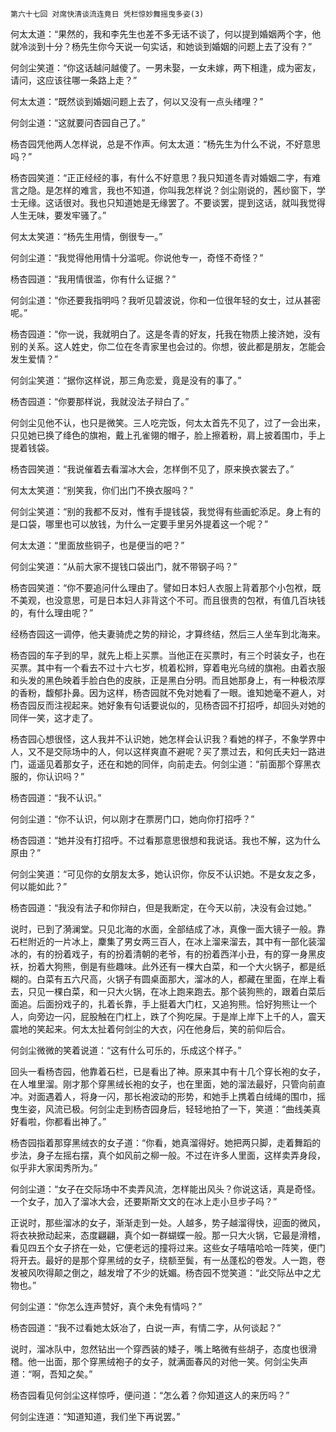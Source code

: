     第六十七回 对席快清谈流连竟日 凭栏惊妙舞摇曳多姿(3) 

   何太太道：“果然的，我和李先生也差不多无话不谈了，何以提到婚姻两个字，他就冷淡到十分？杨先生你今天说一句实话，和她谈到婚姻的问题上去了没有？”

   何剑尘笑道：“你这话越问越傻了。一男未娶，一女未嫁，两下相逢，成为密友，请问，这应该往哪一条路上走？”

   何太太道：“既然谈到婚姻问题上去了，何以又没有一点头绪哩？”

   何剑尘道：“这就要问杏园自己了。”

   杨杏园凭他两人怎样说，总是不作声。何太太道：“杨先生为什么不说，不好意思吗？”

   杨杏园笑道：“正正经经的事，有什么不好意思？我只知道冬青对婚姻二字，有难言之隐。是怎样的难言，我也不知道，你叫我怎样说？剑尘刚说的，茜纱窗下，学士无缘。这话很对。我也只知道她是无缘罢了。不要谈罢，提到这话，就叫我觉得人生无味，要发牢骚了。”

   何太太笑道：“杨先生用情，倒很专一。”

   何剑尘道：“我觉得他用情十分滥呢。你说他专一，奇怪不奇怪？”

   杨杏园道：“我用情很滥，你有什么证据？”

   何剑尘道：“你还要我指明吗？我听见碧波说，你和一位很年轻的女士，过从甚密呢。”

   杨杏园道：“你一说，我就明白了。这是冬青的好友，托我在物质上接济她，没有别的关系。这人姓史，你二位在冬青家里也会过的。你想，彼此都是朋友，怎能会发生爱情？”

   何剑尘笑道：“据你这样说，那三角恋爱，竟是没有的事了。”

   杨杏园道：“你要那样说，我就没法子辩白了。”

   何剑尘见他不认，也只是微笑。三人吃完饭，何太太首先不见了，过了一会出来，只见她已换了绛色的旗袍，戴上孔雀翎的帽子，脸上擦着粉，肩上披着围巾，手上提着钱袋。

   杨杏园笑道：“我说催着去看溜冰大会，怎样倒不见了，原来换衣裳去了。”

   何太太笑道：“别笑我，你们出门不换衣服吗？”

   何剑尘笑道：“别的我都不反对，惟有手提钱袋，我觉得有些画蛇添足。身上有的是口袋，哪里也可以放钱，为什么一定要手里另外提着这一个呢？”

   何太太道：“里面放些铜子，也是便当的吧？”

   何剑尘笑道：“从前大家不提钱口袋出门，就不带钢子吗？”

   杨杏园笑道：“你不要追问什么理由了。譬如日本妇人衣服上背着那个小包袱，既不美观，也没意思，可是日本妇人非背这个不可。而且很贵的包袱，有值几百块钱的，有什么理由呢？”

   经杨杏园这一调停，他夫妻骑虎之势的辩论，才算终结，然后三人坐车到北海来。

   杨杏园的车子到的早，就先上柜上买票。当他正在买票时，有三个时装女子，也在买票。其中有一个看去不过十六七岁，梳着松辫，穿着电光乌绒的旗袍。由着衣服和头发的黑色映着手脸白色的皮肤，正是黑白分明。而且她那身上，有一种极浓厚的香粉，馥郁扑鼻。因为这样，杨杏园就不免对她看了一眼。谁知她毫不避人，对杨杏园反而注视起来。她好象有句话要说似的，见杨杏园不打招呼，却回头对她的同伴一笑，这才走了。

   杨杏园心想很怪，这人我并不认识她，她怎样会认识我？看她的样子，不象学界中人，又不是交际场中的人，何以这样爽直不避呢？买了票过去，和何氏夫妇一路进门，遥遥见着那女子，还在和她的同伴，向前走去。何剑尘道：“前面那个穿黑衣服的，你认识吗？”

   杨杏园道：“我不认识。”

   何剑尘道：“你不认识，何以刚才在票房门口，她向你打招呼？”

   杨杏园道：“她并没有打招呼。不过看那意思很想和我说话。我也不解，这为什么原由？”

   何剑尘笑道：“可见你的女朋友太多，她认识你，你反不认识她。不是女友之多，何以能如此？”

   杨杏园道：“我没有法子和你辩白，但是我断定，在今天以前，决没有会过她。”

   说时，已到了漪澜堂。只见北海的水面，全部结成了冰，真像一面大镜子一般。靠石栏附近的一片冰上，麇集了男女两三百人，在冰上溜来溜去，其中有一部化装溜冰的，有的扮着戏子，有的扮着清朝的老爷，有的扮着西洋小丑，有的穿一身黑皮袄，扮着大狗熊，倒是有些趣味。此外还有一棵大白菜，和一个大火锅子，都是纸糊的。白菜有五六尺高，火锅子有圆桌面那大，溜冰的人，都藏在里面，在岸上看去，只见一棵白菜，和一只大火锅，在冰上跑来跑去。那个装狗熊的，跟着白菜后面追。后面扮戏子的，扎着长靠，手上挺着大门杠，又追狗熊。恰好狗熊让一个人，向旁边一闪，屁股触在门杠上，跌了个狗吃屎。于是岸上岸下上千的人，震天震地的笑起来。何太太扯着何剑尘的大衣，闪在他身后，笑的前仰后合。

   何剑尘微微的笑着说道：“这有什么可乐的，乐成这个样子。”

   回头一看杨杏园，他靠着石栏，已是看出了神。原来其中有十几个穿长袍的女子，在人堆里溜。刚才那个穿黑绒长袍的女子，也在里面，她的溜法最好，只管向前直冲。对面遇着人，将身一闪，那长袍波动的形势，和她手上携着白绒绳的围巾，摇曳生姿，风流已极。何剑尘走到杨杏园身后，轻轻地拍了一下，笑道：“曲线美真好看啦，你都看出神了。”

   杨杏园指着那穿黑绒衣的女子道：“你看，她真溜得好。她把两只脚，走着舞蹈的步法，身子左摇右摆，真个如风前之柳一般。不过在许多人里面，这样卖弄身段，似乎非大家闺秀所为。”

   何剑尘道：“女子在交际场中不卖弄风流，怎样能出风头？你说这话，真是奇怪。一个女子，加入了溜冰大会，还要斯斯文文的在冰上走小旦步子吗？”

   正说时，那些溜冰的女子，渐渐走到一处。人越多，势子越溜得快，迎面的微风，将衣袂掀动起来，态度翩翩，真个如一群蝴蝶一般。那一只大火锅，它最是滑稽，看见四五个女子挤在一处，它便老远的撞将过来。这些女子嘻嘻哈哈一阵笑，便门将开去。最好的是那个穿黑绒的女子，绕额至鬓，有一丛蓬松的卷发。人一跑，卷发被风吹得颠之倒之，越发增了不少的妩媚。杨杏园不觉笑道：“此交际丛中之尤物也。”

   何剑尘道：“你怎么连声赞好，真个未免有情吗？”

   杨杏园道：“我不过看她太妖冶了，白说一声，有情二字，从何谈起？”

   说时，溜冰队中，忽然钻出一个穿西装的矮子，嘴上略微有些胡子，态度也很滑稽。他一出面，那个穿黑绒袍子的女子，就满面春风的对他一笑。何剑尘失声道：“啊，吾知之矣。”

   杨杏园看见何剑尘这样惊呼，便问道：“怎么着？你知道这人的来历吗？”

   何剑尘连道：“知道知道，我们坐下再说罢。”

